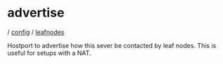 # advertise

/ [config](/reference/config/index.md) / [leafnodes](/reference/config/config/leafnodes/index.md) 

Hostport to advertise how this sever be contacted
by leaf nodes. This is useful for setups with a NAT.

